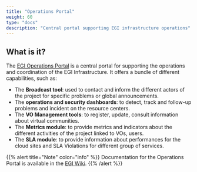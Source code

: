```yaml
---
title: "Operations Portal"
weight: 60
type: "docs"
description: "Central portal supporting EGI infrastructure operations"
---
```


## What is it?

The [EGI Operations Portal](https://operations-portal.egi.eu) is a central
portal for supporting the operations and coordination of the EGI Infrastructure.
It offers a bundle of different capabilities, such as:

- The **Broadcast tool**: used to contact and inform the different actors of the
  project for specific problems or global announcements.
- The **operations and security dashboards**: to detect, track and follow-up
  problems and incident on the resource centers.
- The **VO Management tools**: to register, update, consult information about
  virtual communities.
- The **Metrics module**: to provide metrics and indicators about the different
  activities of the project linked to VOs, users.
- The **SLA module**: to provide information about performances for the cloud
  sites and SLA Violations for different group of services.

{{% alert title="Note" color="info" %}} Documentation for the Operations Portal
is available in the [EGI Wiki](https://wiki.egi.eu/wiki/Operations_Portal).
{{% /alert %}}

